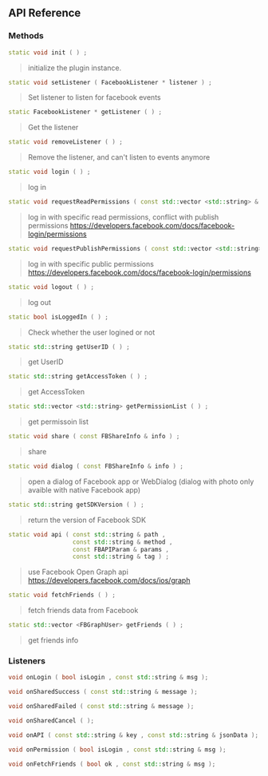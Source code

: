 ## API Reference

### Methods
```cpp
static void init ( ) ;
```
> initialize the plugin instance.

```cpp
static void setListener ( FacebookListener * listener ) ;
```
> Set listener to listen for facebook events

```cpp
static FacebookListener * getListener ( ) ;
```
> Get the listener

```cpp
static void removeListener ( ) ;
```
> Remove the listener, and can't listen to events anymore

```cpp
static void login ( ) ;
```
> log in

```cpp
static void requestReadPermissions ( const std::vector <std::string> & permissions ) ;
```
> log in with specific read permissions, conflict with publish permissions
https://developers.facebook.com/docs/facebook-login/permissions

```cpp
static void requestPublishPermissions ( const std::vector <std::string> & permissions ) ;
```
> log in with specific public permissions
https://developers.facebook.com/docs/facebook-login/permissions

```cpp
static void logout ( ) ;
```
> log out

```cpp
static bool isLoggedIn ( ) ;
```
> Check whether the user logined or not

```cpp
static std::string getUserID ( ) ;
```
> get UserID

```cpp
static std::string getAccessToken ( ) ;
```
> get AccessToken

```cpp
static std::vector <std::string> getPermissionList ( ) ;
```
> get permissoin list

```cpp
static void share ( const FBShareInfo & info ) ;
```
> share

```cpp
static void dialog ( const FBShareInfo & info ) ;
```
> open a dialog of Facebook app or WebDialog (dialog with photo only avaible with native Facebook app)

```cpp
static std::string getSDKVersion ( ) ;
```
> return the version of Facebook SDK

```cpp
static void api ( const std::string & path ,
                  const std::string & method ,
                  const FBAPIParam & params ,
                  const std::string & tag ) ;
```
> use Facebook Open Graph api
https://developers.facebook.com/docs/ios/graph

```cpp
static void fetchFriends ( ) ;
```
> fetch friends data from Facebook

```cpp
static std::vector <FBGraphUser> getFriends ( ) ;
```
> get friends info


### Listeners
```cpp
void onLogin ( bool isLogin , const std::string & msg );
```

```cpp
void onSharedSuccess ( const std::string & message );
```

```cpp
void onSharedFailed ( const std::string & message );
```

```cpp
void onSharedCancel ( );
```

```cpp
void onAPI ( const std::string & key , const std::string & jsonData );
```

```cpp
void onPermission ( bool isLogin , const std::string & msg );
```

```cpp
void onFetchFriends ( bool ok , const std::string & msg );
```


